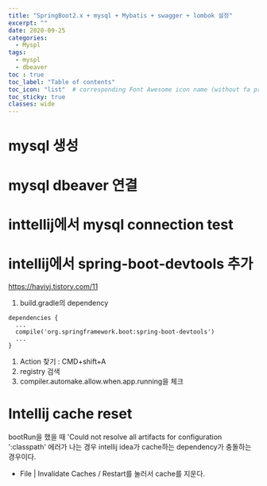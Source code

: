 ```yaml
---
title: "SpringBoot2.x + mysql + Mybatis + swagger + lombok 설정"
excerpt: ""
date: 2020-09-25
categories:
  - Myspl
tags:
  - myspl
  - dbeaver
toc : true
toc_label: "Table of contents"
toc_icon: "list"  # corresponding Font Awesome icon name (without fa prefix)
toc_sticky: true
classes: wide
---
```


# mysql 생성
# mysql dbeaver 연결
# inttellij에서 mysql connection test
# intellij에서 spring-boot-devtools 추가

<https://haviyj.tistory.com/11>

1. build.gradle의 dependency
  ```
  dependencies {
    ... 
    compile('org.springframework.boot:spring-boot-devtools')
    ...
  }
  ```
1. Action 찾기 : CMD+shift+A
1. registry 검색
1. compiler.automake.allow.when.app.running을 체크

#  Intellij cache reset 

bootRun을 했을 때 'Could not resolve all artifacts for configuration ':classpath' 에러가 나는 경우 intellij idea가 cache하는 dependency가 충돌하는 경우이다. 

- File | Invalidate Caches / Restart를 눌러서 cache를 지운다. 

